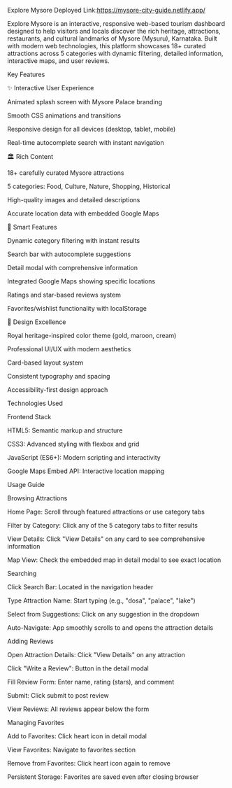 Explore Mysore   Deployed Link:https://mysore-city-guide.netlify.app/

Explore Mysore is an interactive, responsive web-based tourism dashboard designed to help visitors and locals discover the rich heritage, attractions, restaurants, and cultural landmarks of Mysore (Mysuru), Karnataka. Built with modern web technologies, this platform showcases 18+ curated attractions across 5 categories with dynamic filtering, detailed information, interactive maps, and user reviews.

Key Features













✨ Interactive User Experience

Animated splash screen with Mysore Palace branding

Smooth CSS animations and transitions

Responsive design for all devices (desktop, tablet, mobile)

Real-time autocomplete search with instant navigation


🏛️ Rich Content

18+ carefully curated Mysore attractions

5 categories: Food, Culture, Nature, Shopping, Historical

High-quality images and detailed descriptions

Accurate location data with embedded Google Maps



🎯 Smart Features

Dynamic category filtering with instant results

Search bar with autocomplete suggestions

Detail modal with comprehensive information

Integrated Google Maps showing specific locations

Ratings and star-based reviews system

Favorites/wishlist functionality with localStorage



🎨 Design Excellence

Royal heritage-inspired color theme (gold, maroon, cream)

Professional UI/UX with modern aesthetics

Card-based layout system

Consistent typography and spacing

Accessibility-first design approach





Technologies Used

Frontend Stack

HTML5: Semantic markup and structure

CSS3: Advanced styling with flexbox and grid

JavaScript (ES6+): Modern scripting and interactivity

Google Maps Embed API: Interactive location mapping







Usage Guide

Browsing Attractions

Home Page: Scroll through featured attractions or use category tabs

Filter by Category: Click any of the 5 category tabs to filter results

View Details: Click "View Details" on any card to see comprehensive information

Map View: Check the embedded map in detail modal to see exact location



Searching


Click Search Bar: Located in the navigation header

Type Attraction Name: Start typing (e.g., "dosa", "palace", "lake")

Select from Suggestions: Click on any suggestion in the dropdown

Auto-Navigate: App smoothly scrolls to and opens the attraction details



Adding Reviews


Open Attraction Details: Click "View Details" on any attraction

Click "Write a Review": Button in the detail modal

Fill Review Form: Enter name, rating (stars), and comment

Submit: Click submit to post review

View Reviews: All reviews appear below the form



Managing Favorites


Add to Favorites: Click heart icon in detail modal

View Favorites: Navigate to favorites section

Remove from Favorites: Click heart icon again to remove

Persistent Storage: Favorites are saved even after closing browser

